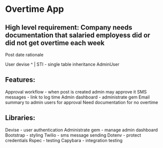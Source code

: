 # Overtime App

## High level requirement: Company needs documentation that salaried employess did or did not get overtime each week

  Post
    date
    rationale

  User
    devise
      ^
      |
    STI - single table inheritance
  AdminUser

## Features:
  Approval workflow - when post is created admin may approve it
  SMS messages - link to log time
  Admin dashboard - administrate gem
  Email summary to admin users for approval
  Need documentation for no overtime

## Libraries:
  Devise - user authentication
  Administrate gem - manage admin dashboard
  Bootstrap - styling
  Twilio - sms message sending
  Dotenv - protect credentials
  Rspec - testing
  Capybara - integration testing
